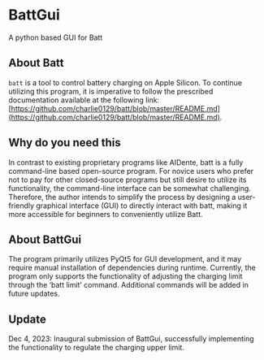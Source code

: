 # BattGui
A python based GUI for Batt
## About Batt
`batt` is a tool to control battery charging on Apple Silicon. To continue utilizing this program, it is imperative to follow the prescribed documentation available at the following link: [https://github.com/charlie0129/batt/blob/master/README.md](https://github.com/charlie0129/batt/blob/master/README.md).

## Why do you need this
In contrast to existing proprietary programs like AIDente, batt is a fully command-line based open-source program. For novice users who prefer not to pay for other closed-source programs but still desire to utilize its functionality, the command-line interface can be somewhat challenging. Therefore, the author intends to simplify the process by designing a user-friendly graphical interface (GUI) to directly interact with batt, making it more accessible for beginners to conveniently utilize Batt.

## About BattGui
The program primarily utilizes PyQt5 for GUI development, and it may require manual installation of dependencies during runtime. Currently, the program only supports the functionality of adjusting the charging limit through the ‘batt limit’ command. Additional commands will be added in future updates. 

## Update
Dec 4, 2023: Inaugural submission of BattGui, successfully implementing the functionality to regulate the charging upper limit.
